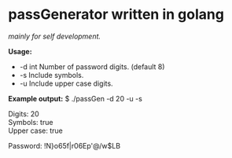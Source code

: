 # passGenerator written in golang

*mainly for self development.*

__Usage:__ 
  * -d int
        Number of password digits. (default 8)
  * -s    Include symbols.
  * -u    Include upper case digits.</p>

__Example output:__
$ ./passGen -d 20 -u -s  

Digits: 20 \
Symbols: true \
Upper case: true  

Password: !N}o65f|r06Ep'@/w$LB

